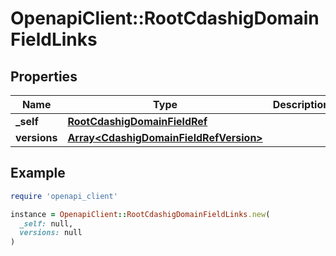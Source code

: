 # OpenapiClient::RootCdashigDomainFieldLinks

## Properties

| Name | Type | Description | Notes |
| ---- | ---- | ----------- | ----- |
| **_self** | [**RootCdashigDomainFieldRef**](RootCdashigDomainFieldRef.md) |  | [optional] |
| **versions** | [**Array&lt;CdashigDomainFieldRefVersion&gt;**](CdashigDomainFieldRefVersion.md) |  | [optional] |

## Example

```ruby
require 'openapi_client'

instance = OpenapiClient::RootCdashigDomainFieldLinks.new(
  _self: null,
  versions: null
)
```

